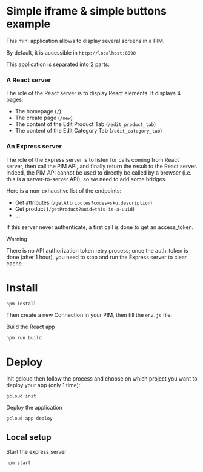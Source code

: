 # Simple iframe & simple buttons example

This mini application allows to display several screens in a PIM.

By default, it is accessible in `http://localhost:8090`

This application is separated into 2 parts:

### A React server

The role of the React server is to display React elements. It displays 4 pages:
- The homepage (`/`)
- The create page (`/new`)
- The content of the Edit Product Tab (`/edit_product_tab`)
- The content of the Edit Category Tab (`/edit_category_tab`)

### An Express server

The role of the Express server is to listen for calls coming from React server, then call the PIM API, and finally return the result to the React server.
Indeed, the PIM API cannot be used to directly be called by a browser (i.e. this is a server-to-server API), so we need to add some bridges.

Here is a non-exhaustive list of the endpoints:
- Get attributes (`/getAttributes?codes=sku,description`)
- Get product (`/getProduct?uuid=this-is-a-uuid`)
- ...

If this server never authenticate, a first call is done to get an access_token.

> [!WARNING]  
> There is no API authorization token retry process; once the auth_token is done (after 1 hour), you need to stop and run the Express server to clear cache.

# Install

```
npm install
```

Then create a new Connection in your PIM, then fill the `env.js` file.

Build the React app
```
npm run build
```

# Deploy

Init gcloud then follow the process and choose on which project you want to deploy your app (only 1 time):
```
gcloud init
```

Deploy the application
```
gcloud app deploy
```

## Local setup

Start the express server
```
npm start
```
